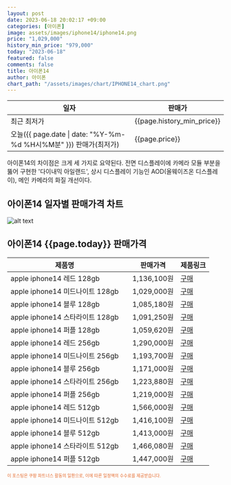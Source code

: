 ```yaml
---
layout: post
date: 2023-06-18 20:02:17 +09:00
categories: [아이폰]
image: assets/images/iphone14/iphone14.png
price: "1,029,000"
history_min_price: "979,000"
today: "2023-06-18"
featured: false
comments: false
title: 아이폰14
author: 아이폰
chart_path: "/assets/images/chart/IPHONE14_chart.png"
---
```


<main>
<table id="rwd-table-large">
<thread>
<tr>
<th>일자</th>
<th>판매가</th>
</tr>
</thread>
<tbody>
<tr><td>최근 최저가</td><td>{{page.history_min_price}}</td></tr>
<tr><td>오늘({{ page.date | date: "%Y-%m-%d %H시%M분" }}) 판매가(최저가)</td><td>{{page.price}}</td></tr>
</tbody>
</table>
</main>


아이폰14의 차이점은 크게 세 가지로 요약된다. 전면 디스플레이에 카메라 모듈 부분을 뚫어 구현한 '다이내믹 아일랜드', 상시 디스플레이 기능인 AOD(올웨이즈온 디스플레이), 메인 카메라의 화질 개선이다.

## 아이폰14 일자별 판매가격 차트
![alt text]({{page.chart_path}} "아이폰14 판매가격 차트")

## 아이폰14 {{page.today}} 판매가격
<main>
<table id="rwd-table-large">
  <thead>
    <tr>
      <th>제품명</th>
      <th></th>
      <th>판매가격</th>
      <th>제품링크</th>
    </tr>
  </thead>
  <tbody><tr>
        <td>apple iphone14 레드 128gb </td>
        <td></td>
        <td>1,136,100원</td>
        <td><a href='https://link.coupang.com/a/SOW27' target='_blank'>구매</a></td>
        </tr><tr>
        <td>apple iphone14 미드나이트 128gb </td>
        <td></td>
        <td>1,029,000원</td>
        <td><a href='https://link.coupang.com/a/SOW5X' target='_blank'>구매</a></td>
        </tr><tr>
        <td>apple iphone14 블루 128gb </td>
        <td></td>
        <td>1,085,180원</td>
        <td><a href='https://link.coupang.com/a/SOW70' target='_blank'>구매</a></td>
        </tr><tr>
        <td>apple iphone14 스타라이트 128gb </td>
        <td></td>
        <td>1,091,250원</td>
        <td><a href='https://link.coupang.com/a/SOXat' target='_blank'>구매</a></td>
        </tr><tr>
        <td>apple iphone14 퍼플 128gb </td>
        <td></td>
        <td>1,059,620원</td>
        <td><a href='https://link.coupang.com/a/SOXcx' target='_blank'>구매</a></td>
        </tr><tr>
        <td>apple iphone14 레드 256gb </td>
        <td></td>
        <td>1,290,000원</td>
        <td><a href='https://link.coupang.com/a/SOXeB' target='_blank'>구매</a></td>
        </tr><tr>
        <td>apple iphone14 미드나이트 256gb </td>
        <td></td>
        <td>1,193,700원</td>
        <td><a href='https://link.coupang.com/a/SOXgn' target='_blank'>구매</a></td>
        </tr><tr>
        <td>apple iphone14 블루 256gb </td>
        <td></td>
        <td>1,171,000원</td>
        <td><a href='https://link.coupang.com/a/SOXif' target='_blank'>구매</a></td>
        </tr><tr>
        <td>apple iphone14 스타라이트 256gb </td>
        <td></td>
        <td>1,223,880원</td>
        <td><a href='https://link.coupang.com/a/SOXlS' target='_blank'>구매</a></td>
        </tr><tr>
        <td>apple iphone14 퍼플 256gb </td>
        <td></td>
        <td>1,219,000원</td>
        <td><a href='https://link.coupang.com/a/SOXnF' target='_blank'>구매</a></td>
        </tr><tr>
        <td>apple iphone14 레드 512gb </td>
        <td></td>
        <td>1,566,000원</td>
        <td><a href='https://link.coupang.com/a/SOXpX' target='_blank'>구매</a></td>
        </tr><tr>
        <td>apple iphone14 미드나이트 512gb </td>
        <td></td>
        <td>1,416,100원</td>
        <td><a href='https://link.coupang.com/a/SOXsg' target='_blank'>구매</a></td>
        </tr><tr>
        <td>apple iphone14 블루 512gb </td>
        <td></td>
        <td>1,413,000원</td>
        <td><a href='https://link.coupang.com/a/SOXuT' target='_blank'>구매</a></td>
        </tr><tr>
        <td>apple iphone14 스타라이트 512gb </td>
        <td></td>
        <td>1,466,080원</td>
        <td><a href='https://link.coupang.com/a/SOXw0' target='_blank'>구매</a></td>
        </tr><tr>
        <td>apple iphone14 퍼플 512gb </td>
        <td></td>
        <td>1,447,000원</td>
        <td><a href='https://link.coupang.com/a/SOXyl' target='_blank'>구매</a></td>
        </tr></tbody>
</table>

</main>
<div style="color:#e56a2c;font-size: 0.7em;" >
이 포스팅은 쿠팡 파트너스 활동의 일환으로, 이에 따른 일정액의 수수료를 제공받습니다.
</div>
